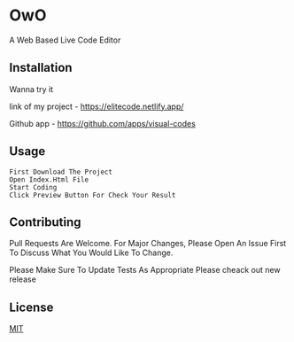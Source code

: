 
# OwO


A Web Based Live Code Editor 


## Installation

Wanna try it

link of my project - https://elitecode.netlify.app/

Github app - https://github.com/apps/visual-codes

## Usage


``` 
First Download The Project
Open Index.Html File
Start Coding 
Click Preview Button For Check Your Result  
```


## Contributing


Pull Requests Are Welcome. For Major Changes, Please Open An Issue First To Discuss What You Would Like To Change.
            


Please Make Sure To Update Tests As Appropriate
Please cheack out new release


## License


[MIT](Https://Choosealicense.Com/Licenses/Mit/)
